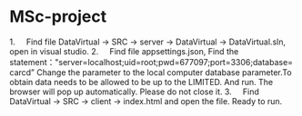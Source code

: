 # MSc-project
1.     Find file DataVirtual -> SRC -> server -> DataVirtual -> DataVirtual.sln, open in visual studio.
2.     Find file appsettings.json, Find the statement："server=localhost;uid=root;pwd=677097;port=3306;database=carcd” Change the parameter to the local computer database parameter.To obtain data needs to be allowed to be up to the LIMITED. And run. The browser will pop up automatically. Please do not close it.
3.     Find DataVirtual -> SRC -> client -> index.html and open the file. Ready to run.
